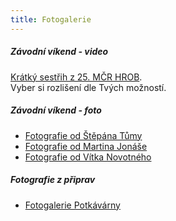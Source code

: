 ```yaml
---
title: Fotogalerie
---
```

##### Závodní víkend - video
[Krátký sestřih z 25. MČR HROB](https://1drv.ms/u/s!AvzlVpd-iuDvlMUn9IJOFbuaoAU0gw?e=uWWUr6).<br>
Vyber si rozlišení dle Tvých možností.

##### Závodní víkend - foto
* [Fotografie od Štěpána Tůmy](https://1drv.ms/u/s!AvzlVpd-iuDvlMFYtgjUj0zejliiKQ?e=bpCKKI)
* [Fotografie od Martina Jonáše](https://www.zonerama.com/jondyho/Album/7848153)
* [Fotografie od Vítka Novotného](https://photos.app.goo.gl/hEx83Tz763WoJViq8)

##### Fotografie z připrav
* [Fotogalerie Potkávárny](https://www.potkavarnauhavrana.cz/fotogalerie/)




